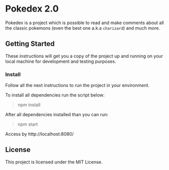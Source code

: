 # Pokedex 2.0

Pokedex is a project which is possible to read and make comments about all the classic pokemons (even the best one a.k.a `charizard`) and much more.

## Getting Started

These instructions will get you a copy of the project up and running on your local machine for development and testing purposes.

### Install

Follow all the next instructions to run the project in your environment.

To install all dependencies run the script below:
> npm install


After all dependencies installed than you can run:
> npm start

Access by http://localhost:8080/

## License

This project is licensed under the MIT License.
